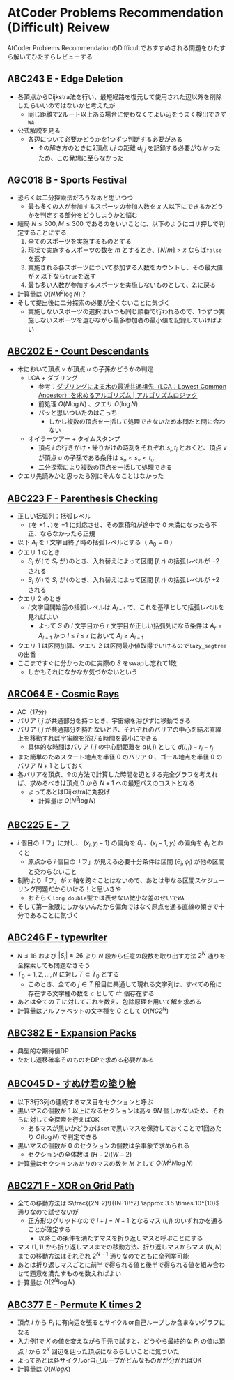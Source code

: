 # AtCoder Problems Recommendation (Difficult) Reivew
AtCoder Problems RecommendationのDifficultでおすすめされる問題をひたすら解いてひたすらレビューする

## ABC243 E - Edge Deletion
- 各頂点からDijkstra法を行い、最短経路を復元して使用された辺以外を削除したらいいのではないかと考えたが
  - 同じ距離で2ルート以上ある場合に使わなくてよい辺をうまく検出できず`WA`
- 公式解説を見る
  - 各辺について必要かどうかを1つずつ判断する必要がある
    - ↑の解き方のときに2頂点 $i, j$ の距離 $d_{i,j}$ を記録する必要がなかったため、この発想に至らなかった

## AGC018 B - Sports Festival
- 恐らくは二分探索法だろうなぁと思いつつ
  - 最も多くの人が参加するスポーツの参加人数を $x$ 人以下にできるかどうかを判定する部分をどうしようかと悩む
- 結局 $N \leq 300, M \leq 300$ であるのをいいことに、以下のようにゴリ押しで判定することにする
    1. 全てのスポーツを実施するものとする
    1. 現状で実施するスポーツの数を $m$ とするとき、$\lceil N/m \rceil \gt x$ ならば`false`を返す
    1. 実施される各スポーツについて参加する人数をカウントし、その最大値が $x$ 以下なら`true`を返す
    1. 最も多い人数が参加するスポーツを実施しないものとして、2.に戻る
- 計算量は $O(NM^2 \log N)$？
- そして提出後に二分探索の必要が全くないことに気づく
  - 実施しないスポーツの選択はいつも同じ順番で行われるので、1つずつ実施しないスポーツを選びながら最多参加者の最小値を記録していけばよい

## [ABC202 E - Count Descendants](https://atcoder.jp/contests/abc202/tasks/abc202_e)
- 木において頂点 $v$ が頂点 $u$ の子孫かどうかの判定
  - LCA + ダブリング
    - 参考：[ダブリングによる木の最近共通祖先（LCA：Lowest Common Ancestor）を求めるアルゴリズム | アルゴリズムロジック](https://algo-logic.info/lca/)
    - 前処理 $O(N \log N)$ 、クエリ $O(\log N)$
    - パッと思いついたのはこっち
      - しかし複数の頂点を一括して処理できないため本問だと間に合わない
  - オイラーツアー + タイムスタンプ
    - 頂点 $i$ の行きがけ・帰りがけの時刻をそれぞれ $s_i, t_i$ とおくと、頂点 $v$ が頂点 $u$ の子孫である条件は $s_u < s_v < t_u$
    - 二分探索により複数の頂点を一括して処理できる
- クエリ先読みかと思ったら別にそんなことはなかった

## [ABC223 F - Parenthesis Checking](https://atcoder.jp/contests/abc223/tasks/abc223_f)
- 正しい括弧列：括弧レベル
  - `(`を $+1$ 、`)`を $-1$ に対応させ、その累積和が途中で $0$ 未満になったら不正、ならなかったら正規
- 以下 $A_i$ を $i$ 文字目終了時の括弧レベルとする（ $A_0 = 0$ ）
- クエリ $1$ のとき
  - $S_l$ が`(`で $S_r$ が`)`のとき、入れ替えによって区間 $[l, r)$ の括弧レベルが $-2$ される
  - $S_l$ が`)`で $S_r$ が`(`のとき、入れ替えによって区間 $[l, r)$ の括弧レベルが $+2$ される
- クエリ $2$ のとき
  - $l$ 文字目開始前の括弧レベルは $A_{l-1}$ で、これを基準として括弧レベルを見ればよい
    - よって $S$ の $l$ 文字目から $r$ 文字目が正しい括弧列になる条件は $A_r = A_{l-1}$ かつ $l \leq i \leq r$ において $A_i \geq A_{l-1}$
- クエリ $1$ は区間加算、クエリ $2$ は区間最小値取得でいけるので`lazy_segtree`の出番
- ここまですぐに分かったのに実際の $S$ をswapし忘れて1敗
  - しかもそれになかなか気づかないという

## [ARC064 E - Cosmic Rays](https://atcoder.jp/contests/arc064/tasks/arc064_c)
- AC（17分）
- バリア $i,j$ が共通部分を持つとき、宇宙線を浴びずに移動できる
- バリア $i,j$ が共通部分を持たないとき、それぞれのバリアの中心を結ぶ直線上を移動すれば宇宙線を浴びる時間を最小にできる
  - 具体的な時間はバリア $i,j$ の中心間距離を $d(i,j)$ として $d(i,j) - r_i - r_j$
- また簡単のためスタート地点を半径 $0$ のバリア $0$ 、ゴール地点を半径 $0$ のバリア $N+1$ としておく
- 各バリアを頂点、↑の方法で計算した時間を辺とする完全グラフを考えれば、求めるべきは頂点 $0$ から $N+1$ への最短パスのコストとなる
  - よってあとはDijkstraに丸投げ
    - 計算量は $O(N^2 \log N)$

## [ABC225 E - フ](https://atcoder.jp/contests/abc225/tasks/abc225_e)
- $i$ 個目の「フ」に対し、 $(x_i, y_i-1)$ の偏角を $\theta_i$ 、$(x_i-1, y_i)$ の偏角を $\phi_i$ とおくと
  - 原点から $i$ 個目の「フ」が見える必要十分条件は区間 $(\theta_i, \phi_i)$ が他の区間と交わらないこと
- 制約より「フ」が $x$ 軸を跨ぐことはないので、あとは単なる区間スケジューリング問題だからいける！と思いきや
  - おそらく`long double`型では表せない微小な差のせいで`WA`
- そして第一象限にしかないんだから偏角ではなく原点を通る直線の傾きで十分であることに気づく

## [ABC246 F - typewriter](https://atcoder.jp/contests/abc246/tasks/abc246_f)
- $N \leq 18$ および $|S_i| \leq 26$ より $N$ 段から任意の段数を取り出す方法 $2^N$ 通りを全探索しても問題なさそう
- $T_0 = {1, 2, \dots, N}$ に対し $T \subset T_0$ とする
  - このとき、全ての $j \in T$ 段目に共通して現れる文字列は、すべての段に存在する文字種の数を $c$ として $c^L$ 個存在する
- あとは全ての $T$ に対してこれを数え、包除原理を用いて解を求める
- 計算量はアルファベットの文字種を $C$ として $O(NC2^N)$

## [ABC382 E - Expansion Packs](https://atcoder.jp/contests/abc382/tasks/abc382_e)
- 典型的な期待値DP
- ただし遷移確率そのものをDPで求める必要がある

## [ABC045 D - すぬけ君の塗り絵](https://atcoder.jp/contests/abc045/tasks/arc061_b)
- 以下3行3列の連続するマス目をセクションと呼ぶ
- 黒いマスの個数が $1$ 以上になるセクションは高々 $9N$ 個しかないため、それらに対して全探索を行えばOK
  - あるマスが黒いかどうかは`set`で黒いマスを保持しておくことで1回あたり $O(\log N)$ で判定できる
- 黒いマスの個数が $0$ のセクションの個数は余事象で求められる
  - セクションの全体数は $(H-2)(W-2)$
- 計算量はセクションあたりのマスの数を $M$ として $O(M^2N \log N)$

## [ABC271 F - XOR on Grid Path](https://atcoder.jp/contests/abc271/tasks/abc271_f)
- 全ての移動方法は $\frac{(2N-2)!}{(N-1)!^2} \approx 3.5 \times 10^{10}$ 通りなので試せないが
  - 正方形のグリッドなので $i+j=N+1$ となるマス $(i,j)$ のいずれかを通ることが確定する
    - 以降この条件を満たすマスを折り返しマスと呼ぶことにする
- マス $(1,1)$ から折り返しマスまでの移動方法、折り返しマスからマス $(N,N)$ までの移動方法はそれぞれ $2^{N-1}$ 通りなのでともに全列挙可能
- あとは折り返しマスごとに前半で得られる値と後半で得られる値を組み合わせて題意を満たすものを数えればよい
- 計算量は $O(2^N \log N)$

## [ABC377 E - Permute K times 2](https://atcoder.jp/contests/abc377/tasks/abc377_e)
- 頂点 $i$ から $P_i$ に有向辺を張るとサイクルor自己ループしか含まないグラフになる
- 入力例1で $K$ の値を変えながら手元で試すと、どうやら最終的な $P_i$ の値は頂点 $i$ から $2^K$ 回辺を辿った頂点になるらしいことに気づいた
- よってあとは各サイクルor自己ループがどんなものかが分かればOK
- 計算量は $O(N log K)$

